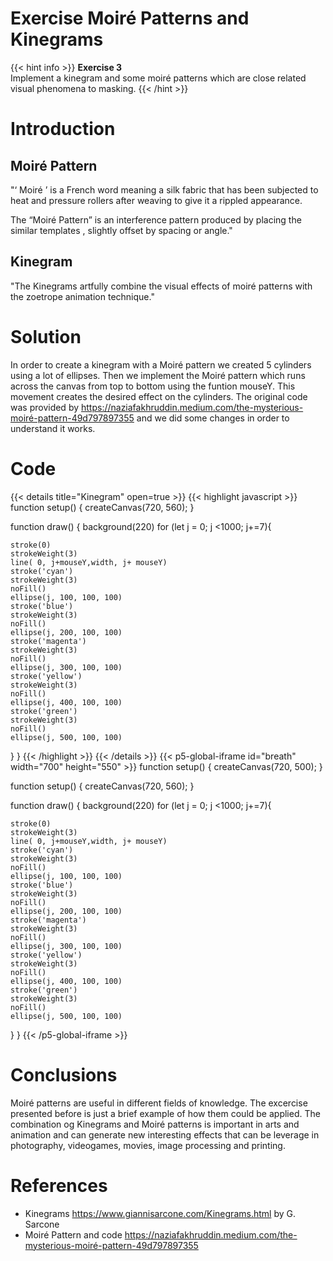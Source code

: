 # Exercise Moiré Patterns and Kinegrams 

{{< hint info >}}
**Exercise 3**  
Implement a kinegram and some moiré patterns which are close related visual phenomena to masking.
{{< /hint >}}

# Introduction
## Moiré Pattern

"‘ Moiré ’ is a French word meaning a silk fabric that has been subjected to heat and pressure rollers after weaving to give it a rippled appearance.

The “Moiré Pattern” is an interference pattern produced by placing the similar templates , slightly offset by spacing or angle." 

## Kinegram

"The Kinegrams artfully combine the visual effects of moiré patterns with the zoetrope animation technique."

# Solution
In order to create a kinegram with a Moiré pattern we created 5 cylinders using a lot of ellipses. Then we implement the Moiré pattern which runs across the canvas from top to bottom using the funtion mouseY. This movement creates the desired effect on the cylinders. The original code was provided by https://naziafakhruddin.medium.com/the-mysterious-moiré-pattern-49d797897355 and we did some changes in order to understand it works.

# Code
{{< details title="Kinegram" open=true >}}
{{< highlight javascript >}}
function setup() {
  createCanvas(720, 560);
}

function draw() {
  background(220)
  for (let j = 0; j <1000; j+=7){
    
    stroke(0)
    strokeWeight(3)
    line( 0, j+mouseY,width, j+ mouseY)
    stroke('cyan')
    strokeWeight(3)
    noFill()
    ellipse(j, 100, 100, 100)
    stroke('blue')
    strokeWeight(3)
    noFill()
    ellipse(j, 200, 100, 100)
    stroke('magenta')
    strokeWeight(3)
    noFill()
    ellipse(j, 300, 100, 100)
    stroke('yellow')
    strokeWeight(3)
    noFill()
    ellipse(j, 400, 100, 100)
    stroke('green')
    strokeWeight(3)
    noFill()
    ellipse(j, 500, 100, 100)
  }
}
{{< /highlight >}}
{{< /details >}} 
 {{< p5-global-iframe id="breath" width="700" height="550" >}} function setup() { createCanvas(720, 500); }

function setup() {
  createCanvas(720, 560);
}

function draw() {
  background(220)
  for (let j = 0; j <1000; j+=7){
    
    stroke(0)
    strokeWeight(3)
    line( 0, j+mouseY,width, j+ mouseY)
    stroke('cyan')
    strokeWeight(3)
    noFill()
    ellipse(j, 100, 100, 100)
    stroke('blue')
    strokeWeight(3)
    noFill()
    ellipse(j, 200, 100, 100)
    stroke('magenta')
    strokeWeight(3)
    noFill()
    ellipse(j, 300, 100, 100)
    stroke('yellow')
    strokeWeight(3)
    noFill()
    ellipse(j, 400, 100, 100)
    stroke('green')
    strokeWeight(3)
    noFill()
    ellipse(j, 500, 100, 100)
  }
} 
{{< /p5-global-iframe >}}


# Conclusions
Moiré patterns are useful in different fields of knowledge. The excercise presented before is just a brief example of how them could be applied. 
The combination og Kinegrams and Moiré patterns is important in arts and animation and can generate new interesting effects that can be leverage in photography, videogames, movies, image processing and printing.

# References
* Kinegrams https://www.giannisarcone.com/Kinegrams.html by G. Sarcone
* Moiré Pattern and code https://naziafakhruddin.medium.com/the-mysterious-moiré-pattern-49d797897355
